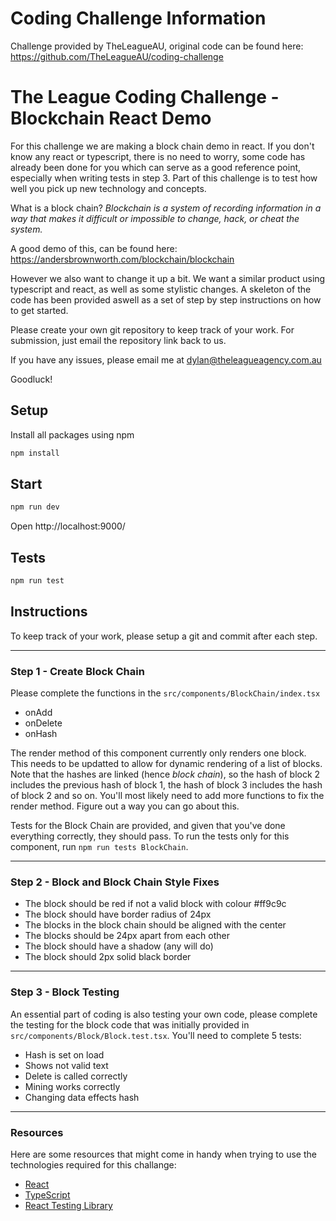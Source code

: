 # Coding Challenge Information

Challenge provided by TheLeagueAU, original code can be found here: https://github.com/TheLeagueAU/coding-challenge

# The League Coding Challenge - Blockchain React Demo

For this challenge we are making a block chain demo in react. If you don't know any react or typescript, there is no need to worry, some code has already been done for you which can serve as a good reference point, especially when writing tests in step 3. Part of this challenge is to test how well you pick up new technology and concepts.

What is a block chain? _Blockchain is a system of recording information in a way that makes it difficult or impossible to change, hack, or cheat the system._

A good demo of this, can be found here: https://andersbrownworth.com/blockchain/blockchain

However we also want to change it up a bit. We want a similar product using typescript and react, as well as some stylistic changes. A skeleton of the code has been provided aswell as a set of step by step instructions on how to get started.

Please create your own git repository to keep track of your work.
For submission, just email the repository link back to us.

If you have any issues, please email me at dylan@theleagueagency.com.au

Goodluck!

## Setup

Install all packages using npm

```bash
npm install
```

## Start

```bash
npm run dev
```

Open http://localhost:9000/

## Tests

```bash
npm run test
```

## Instructions

To keep track of your work, please setup a git and commit after each step.

---

### Step 1 - Create Block Chain

Please complete the functions in the `src/components/BlockChain/index.tsx`

- onAdd
- onDelete
- onHash

The render method of this component currently only renders one block. This needs to be updatted to allow for dynamic rendering of a list of blocks. Note that the hashes are linked (hence _block chain_), so the hash of block 2 includes the previous hash of block 1, the hash of block 3 includes the hash of block 2 and so on. You'll most likely need to add more functions to fix the render method. Figure out a way you can go about this.

Tests for the Block Chain are provided, and given that you've done everything correctly, they should pass. To run the tests only for this component, run `npm run tests BlockChain`.

---

### Step 2 - Block and Block Chain Style Fixes

- The block should be red if not a valid block with colour #ff9c9c
- The block should have border radius of 24px
- The blocks in the block chain should be aligned with the center
- The blocks should be 24px apart from each other
- The block should have a shadow (any will do)
- The block should 2px solid black border

---

### Step 3 - Block Testing

An essential part of coding is also testing your own code, please complete the testing for the block code that was initially provided in `src/components/Block/Block.test.tsx`. You'll need to complete 5 tests:

- Hash is set on load
- Shows not valid text
- Delete is called correctly
- Mining works correctly
- Changing data effects hash

---

### Resources

Here are some resources that might come in handy when trying to use the technologies required for this challange:

- [React](https://reactjs.org/docs/getting-started.html 'React Docs')
- [TypeScript](https://www.typescriptlang.org/docs/handbook/typescript-in-5-minutes.html 'TS Docs')
- [React Testing Library](https://testing-library.com/docs/ 'RTL Docs')
